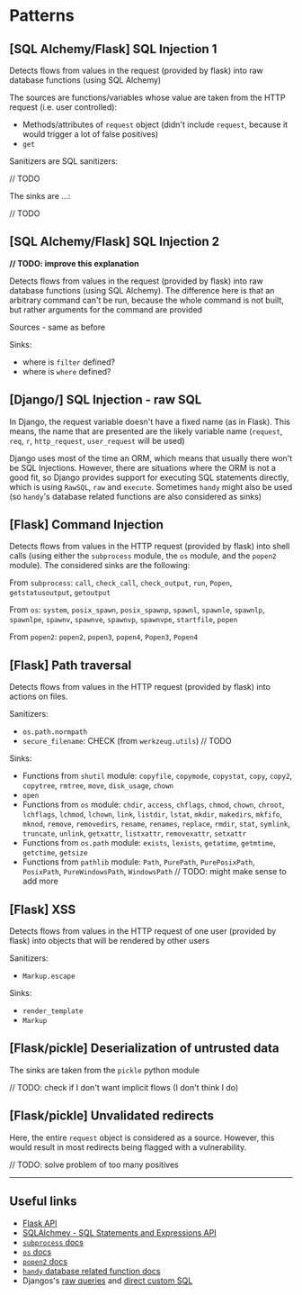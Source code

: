 # Patterns

## [SQL Alchemy/Flask] SQL Injection 1

Detects flows from values in the request (provided by flask) into raw database
functions (using SQL Alchemy)

The sources are functions/variables whose value are taken from the HTTP request
(i.e. user controlled):

- Methods/attributes of `request` object (didn't include `request`, because
it would trigger a lot of false positives)
- `get`

Sanitizers are SQL sanitizers:

// TODO

The sinks are ...:

// TODO

## [SQL Alchemy/Flask] SQL Injection 2

**// TODO: improve this explanation**

Detects flows from values in the request (provided by flask) into raw database
functions (using SQL Alchemy). The difference here is that an arbitrary command
can't be run, because the whole command is not built, but rather arguments for the 
command are provided

Sources - same as before

Sinks:

- where is `filter` defined?
- where is `where` defined?

## [Django/] SQL Injection - raw SQL

In Django, the request variable doesn't have a fixed name (as in Flask). This
means, the name that are presented are the likely variable name (`request`, `req`, `r`, `http_request`, `user_request` will be used)

Django uses most of the time an ORM, which means that usually there won't be 
SQL Injections. However, there are situations where the ORM is not a good fit,
so Django provides support for executing SQL statements directly, which is using
`RawSQL`, `raw` and `execute`. Sometimes `handy` might also be used (so `handy`'s
database related functions are also considered as sinks)

## [Flask] Command Injection

Detects flows from values in the HTTP request (provided by flask) into shell calls
(using either the `subprocess` module, the `os` module, and the `popen2` module).
The considered sinks are the following:

From `subprocess`: `call`, `check_call`, `check_output`, `run`, `Popen`, `getstatusoutput`, `getoutput`

From `os`: `system`, `posix_spawn`, `posix_spawnp`, `spawnl`, `spawnle`, `spawnlp`, `spawnlpe`, `spawnv`, `spawnve`, `spawnvp`, `spawnvpe`, `startfile`, `popen`

From `popen2`: `popen2`, `popen3`, `popen4`, `Popen3`, `Popen4`

## [Flask] Path traversal

Detects flows from values in the HTTP request (provided by flask) into actions on
files.

Sanitizers:
- `os.path.normpath`
- `secure_filename`: CHECK (from `werkzeug.utils`)
// TODO

Sinks:
- Functions from `shutil` module: `copyfile`, `copymode`, `copystat`, `copy`, `copy2`, `copytree`, `rmtree`, `move`, `disk_usage`, `chown`
- `open`
- Functions from `os` module: `chdir`, `access`, `chflags`, `chmod`, `chown`, `chroot`, `lchflags`, `lchmod`, `lchown`, `link`, `listdir`, `lstat`, `mkdir`, `makedirs`, `mkfifo`, `mknod`, `remove`, `removedirs`, `rename`, `renames`, `replace`, `rmdir`, `stat`, `symlink`, `truncate`, `unlink`, `getxattr`, `listxattr`, `removexattr`, `setxattr`
- Functions from `os.path` module: `exists`, `lexists`, `getatime`, `getmtime`, `getctime`, `getsize`
- Functions from `pathlib` module: `Path`, `PurePath`, `PurePosixPath`, `PosixPath`, `PureWindowsPath`, `WindowsPath` // TODO: might make sense to add more

## [Flask] XSS

Detects flows from values in the HTTP request of one user (provided by flask) into objects
that will be rendered by other users

Sanitizers:
- `Markup.escape`

Sinks:
- `render_template`
- `Markup`

## [Flask/pickle] Deserialization of untrusted data

The sinks are taken from the `pickle` python module

// TODO: check if I don't want implicit flows (I don't think I do)

## [Flask/pickle] Unvalidated redirects

Here, the entire `request` object is considered as a source. However, this 
would result in most redirects being flagged with a vulnerability.

// TODO: solve problem of too many positives

---

## Useful links

- [Flask API](https://flask.palletsprojects.com/en/3.0.x/api/)
- [SQLAlchmey - SQL Statements and Expressions API](https://docs.sqlalchemy.org/en/20/core/expression_api.html)
- [`subprocess` docs](https://docs.python.org/3/library/subprocess.html#module-subprocess)
- [`os` docs](https://docs.python.org/3/library/os.html#)
- [`popen2` docs](https://python.readthedocs.io/en/v2.7.2/library/popen2.html#module-popen2)
- [`handy` database related function docs](https://handy.readthedocs.io/en/latest/db.html)
- Djangos's [raw queries](https://docs.djangoproject.com/en/dev/topics/db/sql/#executing-raw-queries) and [direct custom SQL](https://docs.djangoproject.com/en/dev/topics/db/sql/#executing-custom-sql)
